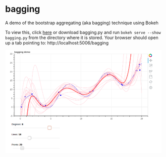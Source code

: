 # bagging
A demo of the bootstrap aggregating (aka bagging) technique using Bokeh

To view this, click [here] or download bagging.py and run `bokeh serve --show bagging.py` from the directory where it is stored. Your browser should open up a tab pointing to: http://localhost:5006/bagging

[![Bagging](https://github.com/alexspili/bagging/blob/master/bagging.png "Bootstrap AGGregatING")][here]

[here]: http://34.212.227.255:5006

